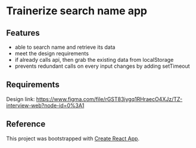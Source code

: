 # Trainerize search name app

## Features 
- able to search name and retrieve its data
- meet the design requirements
- if already calls api, then grab the existing data from localStorage
- prevents redundant calls on every input changes by adding setTimeout

## Requirements

Design link: https://www.figma.com/file/rGST83iygq1RHraecO4XJz/TZ-interview-web?node-id=0%3A1

## Reference

This project was bootstrapped with [Create React App](https://github.com/facebook/create-react-app).


